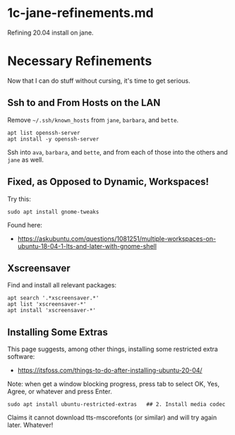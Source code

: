 
# 1c-jane-refinements.md

Refining 20.04 install on jane.

# Necessary Refinements

Now that I can do stuff without cursing, it's time to get serious.

## Ssh to and From Hosts on the LAN

Remove `~/.ssh/known_hosts` from `jane`, `barbara`, and `bette`.

```
apt list openssh-server
apt install -y openssh-server
```

Ssh into `ava`, `barbara`, and `bette`, and from each of those into the others and `jane` as well.

## Fixed, as Opposed to Dynamic, Workspaces!

Try this:

```
sudo apt install gnome-tweaks
```

Found here:

- https://askubuntu.com/questions/1081251/multiple-workspaces-on-ubuntu-18-04-1-lts-and-later-with-gnome-shell

## Xscreensaver

Find and install all relevant packages:

```
apt search '.*xscreensaver.*'
apt list 'xscreensaver-*'
apt install 'xscreensaver-*'
```

## Installing Some Extras

This page suggests, among other things, installing some restricted extra software:

- https://itsfoss.com/things-to-do-after-installing-ubuntu-20-04/

Note: when get a window blocking progress, press tab to select OK, Yes, Agree, or whatever and press Enter.

```
sudo apt install ubuntu-restricted-extras   ## 2. Install media codec
```

Claims it cannot download tts-mscorefonts (or similar) and will try again later.  Whatever!



